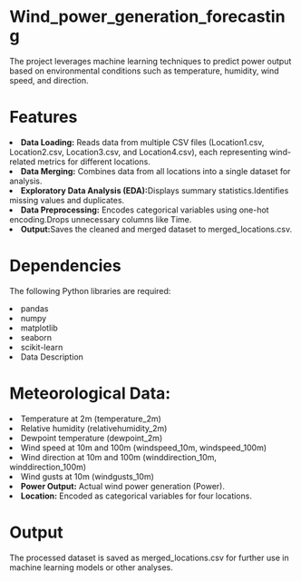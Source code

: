 # Wind_power_generation_forecasting

The project leverages machine learning techniques to predict power output based on environmental conditions such as temperature, humidity, wind speed, and direction.

# Features
<li><b>Data Loading:</b> Reads data from multiple CSV files (Location1.csv, Location2.csv, Location3.csv, and Location4.csv), each representing wind-related metrics for different locations.<br>
<li><b>Data Merging:</b> Combines data from all locations into a single dataset for analysis.<br>
<li><b>Exploratory Data Analysis (EDA):</b>Displays summary statistics.Identifies missing values and duplicates.<br>
<li><b>Data Preprocessing:</b> Encodes categorical variables using one-hot encoding.Drops unnecessary columns like Time.<br>
<li><b>Output:</b>Saves the cleaned and merged dataset to merged_locations.csv.<br></li>

# Dependencies
The following Python libraries are required:
<li>pandas<br>
<li>numpy<br>
<li>matplotlib<br>
<li>seaborn<br>
<li>scikit-learn<br>
<li>Data Description<br></li>

# Meteorological Data:
<li>Temperature at 2m (temperature_2m)<br>
<li>Relative humidity (relativehumidity_2m)<br>
<li>Dewpoint temperature (dewpoint_2m)<br>
<li>Wind speed at 10m and 100m (windspeed_10m, windspeed_100m)<br>
<li>Wind direction at 10m and 100m (winddirection_10m, winddirection_100m)<br>
<li>Wind gusts at 10m (windgusts_10m)<br>
<li><b>Power Output:</b> Actual wind power generation (Power).<br>
<li><b>Location:</b> Encoded as categorical variables for four locations.</li>

# Output
The processed dataset is saved as merged_locations.csv for further use in machine learning models or other analyses.

